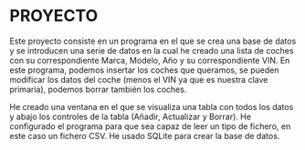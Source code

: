 # PROYECTO

Este proyecto consiste en un programa en el que se crea una base de datos y se introducen una serie de datos 
en la cual he creado una lista de coches con su correspondiente Marca, Modelo, Año y su correspondiente VIN.
En este programa, podemos insertar los coches que queramos, se pueden modificar los datos del coche (menos el 
VIN ya que es nuestra clave primaria), podemos borrar también los coches. 

He creado una ventana en el que se visualiza una tabla con todos los datos y abajo los controles de la tabla 
(Añadir, Actualizar y Borrar). He configurado el programa para que sea capaz de leer un tipo de fichero, en este 
caso un fichero CSV. He usado SQLite para crear la base de datos.
